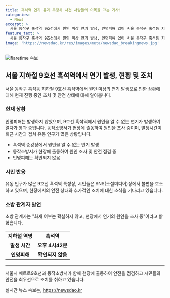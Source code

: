 ```yaml
---
title: 흑석역 연기 통과 무정차 사건 사람들의 이목을 끄는 기사!
categories:
  - News
excerpt: >
  서울 동작구 흑석역 9호선에서 원인 미상 연기 발생, 인명피해 없어 서울 동작구 흑석동 지하철 9호선 흑석역에서 원인 미상 연기가 발생해 인명피해는 없었다. 연기를 피해 9호선은 흑석역을 통과했고 소방당국이 조사 중이다. 유동인구가 많은 흑석역 특성상 시민들은 불편을 호소하여 SNS에 글을 올렸으며, 현장에서 원인을 조사 중이라고 밝혔다.
feature_text: >
  서울 동작구 흑석역 9호선에서 원인 미상 연기 발생, 인명피해 없어 서울 동작구 흑석동 지하철 9호선 흑석역에서 원인 미상 연기가 발생해 인명피해는 없었다. 연기를 피해 9호선은 흑석역을 통과했고 소방당국이 조사 중이다. 유동인구가 많은 흑석역 특성상 시민들은 불편을 호소하여 SNS에 글을 올렸으며, 현장에서 원인을 조사 중이라고 밝혔다.
image: 'https://newsdao.kr/res/images/meta/newsdao_breakingnews.jpg'
---
```


<p><img src="https://newsdao.kr/res/images/meta/newsdao_breakingnews.jpg" alt="flaretime 속보" /></p>

<h2 data-ke-size="size26">서울 지하철 9호선 흑석역에서 연기 발생, 현황 및 조치</h2>

<p data-ke-size="size16">서울 동작구 흑석동 지하철 9호선 흑석역에서 원인 미상의 연기 발생으로 인한 상황에 대해 현재 진행 중인 조치 및 안전 상태에 대해 알아봅니다.</p>

<h3>현재 상황</h3>

<p data-ke-size="size16">인명피해는 발생하지 않았으며, 9호선 흑석역에서 원인을 알 수 없는 연기가 발생하여 열차가 통과 중입니다. 동작소방서가 현장에 출동하여 원인을 조사 중이며, 발생시간이 퇴근 시간과 겹쳐 유동 인구가 많은 상황입니다.</p>

<ul>
    <li>흑석역 승강장에서 원인을 알 수 없는 연기 발생</li>
    <li>동작소방서가 현장에 출동하여 원인 조사 및 안전 점검 중</li>
    <li>인명피해는 확인되지 않음</li>
</ul>

<h3>시민 반응</h3>

<p data-ke-size="size16">유동 인구가 많은 9호선 흑석역 특성상, 시민들은 SNS(소셜미디어)상에서 불편을 호소하고 있으며, 현장에서의 안전 상태와 추가적인 조치에 대한 소식을 기다리고 있습니다.</p>

<h3>소방 관계자 발언</h3>

<p data-ke-size="size16">소방 관계자는 "화재 여부는 확실하지 않고, 현장에서 연기의 원인을 조사 중"이라고 밝혔습니다.</p>

<table>
    <tr>
        <td style="text-align: center; height: 17px;"><b>지하철 역명</b></td>
        <td style="text-align: center; height: 17px;"><b>흑석역</b></td>
    </tr>
    <tr>
        <td style="text-align: center; height: 17px;"><b>발생 시간</b></td>
        <td style="text-align: center; height: 17px;"><b>오후 4시42분</b></td>
    </tr>
    <tr>
        <td style="text-align: center; height: 17px;"><b>인명피해</b></td>
        <td style="text-align: center; height: 17px;"><b>확인되지 않음</b></td>
    </tr>
</table>

<hr>

<p data-ke-size="size16"> 서울시 메트로9호선과 동작소방서가 함께 현장에 출동하여 안전을 점검하고 시민들의 안전을 최우선으로 조치를 취하고 있습니다.</p>
실시간 뉴스 속보는, <a href="https://newsdao.kr" rel="dofollow">https://newsdao.kr</a>


